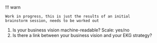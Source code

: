 !!! warn

    Work in progress, this is just the results of an initial
    brainstorm session, needs to be worked out

1. Is your business vision machine-readable? Scale: yes/no
2. Is there a link between your business vision and your EKG strategy?
